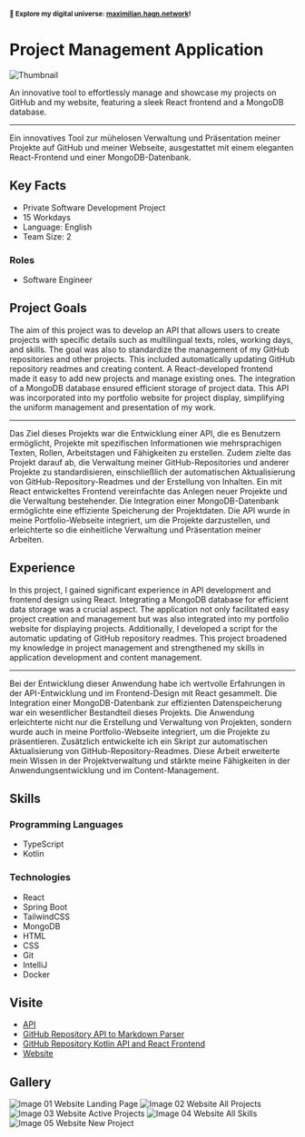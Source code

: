 <small>**🚀 Explore my digital universe: [maximilian.hagn.network](https://maximilian.hagn.network)!</small>**

# Project Management Application

![Thumbnail](https://files.hagn.network/images/project-management-app/thumbnail.webp)

An innovative tool to effortlessly manage and showcase my projects on GitHub and my website, featuring a sleek React frontend and a MongoDB database.


---
Ein innovatives Tool zur mühelosen Verwaltung und Präsentation meiner Projekte auf GitHub und meiner Webseite, ausgestattet mit einem eleganten React-Frontend und einer MongoDB-Datenbank.

## Key Facts

- Private Software Development Project
- 15 Workdays
- Language: English
- Team Size: 2

### Roles

- Software Engineer

## Project Goals

The aim of this project was to develop an API that allows users to create projects with specific details such as multilingual texts, roles, working days, and skills. The goal was also to standardize the management of my GitHub repositories and other projects. This included automatically updating GitHub repository readmes and creating content. A React-developed frontend made it easy to add new projects and manage existing ones. The integration of a MongoDB database ensured efficient storage of project data. This API was incorporated into my portfolio website for project display, simplifying the uniform management and presentation of my work.


---
Das Ziel dieses Projekts war die Entwicklung einer API, die es Benutzern ermöglicht, Projekte mit spezifischen Informationen wie mehrsprachigen Texten, Rollen, Arbeitstagen und Fähigkeiten zu erstellen. Zudem zielte das Projekt darauf ab, die Verwaltung meiner GitHub-Repositories und anderer Projekte zu standardisieren, einschließlich der automatischen Aktualisierung von GitHub-Repository-Readmes und der Erstellung von Inhalten. Ein mit React entwickeltes Frontend vereinfachte das Anlegen neuer Projekte und die Verwaltung bestehender. Die Integration einer MongoDB-Datenbank ermöglichte eine effiziente Speicherung der Projektdaten. Die API wurde in meine Portfolio-Webseite integriert, um die Projekte darzustellen, und erleichterte so die einheitliche Verwaltung und Präsentation meiner Arbeiten.

## Experience

In this project, I gained significant experience in API development and frontend design using React. Integrating a MongoDB database for efficient data storage was a crucial aspect. The application not only facilitated easy project creation and management but was also integrated into my portfolio website for displaying projects. Additionally, I developed a script for the automatic updating of GitHub repository readmes. This project broadened my knowledge in project management and strengthened my skills in application development and content management.


---
Bei der Entwicklung dieser Anwendung habe ich wertvolle Erfahrungen in der API-Entwicklung und im Frontend-Design mit React gesammelt. Die Integration einer MongoDB-Datenbank zur effizienten Datenspeicherung war ein wesentlicher Bestandteil dieses Projekts. Die Anwendung erleichterte nicht nur die Erstellung und Verwaltung von Projekten, sondern wurde auch in meine Portfolio-Webseite integriert, um die Projekte zu präsentieren. Zusätzlich entwickelte ich ein Skript zur automatischen Aktualisierung von GitHub-Repository-Readmes. Diese Arbeit erweiterte mein Wissen in der Projektverwaltung und stärkte meine Fähigkeiten in der Anwendungsentwicklung und im Content-Management.

## Skills

### Programming Languages

 - TypeScript
 - Kotlin
### Technologies

 - React
 - Spring Boot
 - TailwindCSS
 - MongoDB
 - HTML
 - CSS
 - Git
 - IntelliJ
 - Docker

## Visite

- [API](https://api.projects.hagn.network)
- [GitHub Repository API to Markdown Parser](https://github.com/maxhagn/ProjectAPIMarkdownParser)
- [GitHub Repository Kotlin API and React Frontend](https://github.com/maxhagn/ProjectManagementApp)
- [Website](https://projects.hagn.network)

## Gallery

![Image 01 Website Landing Page](https://files.hagn.network/images/project-management-app/hero.webp)
![Image 02 Website All Projects](https://files.hagn.network/images/project-management-app/projects-all.webp)
![Image 03 Website Active Projects](https://files.hagn.network/images/project-management-app/projects-active.webp)
![Image 04 Website All Skills](https://files.hagn.network/images/project-management-app/skills.webp)
![Image 05 Website New Project](https://files.hagn.network/images/project-management-app/new-project.webp)

